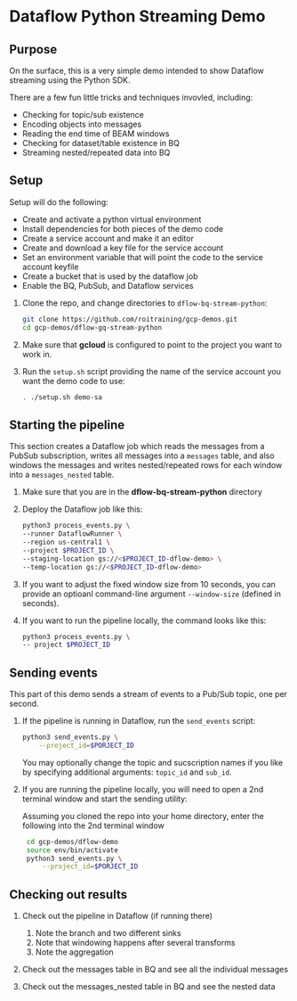 # Dataflow Python Streaming Demo

## Purpose

On the surface, this is a very simple demo intended to show Dataflow streaming
using the Python SDK.

There are a few fun little tricks and techniques invovled, including:

* Checking for topic/sub existence
* Encoding objects into messages
* Reading the end time of BEAM windows
* Checking for dataset/table existence in BQ
* Streaming nested/repeated data into BQ

## Setup

Setup will do the following:

* Create and activate a python virtual environment
* Install dependencies for both pieces of the demo code
* Create a service account and make it an editor
* Create and download a key file for the service account
* Set an environment variable that will point the code to the service account keyfile
* Create a bucket that is used by the dataflow job
* Enable the BQ, PubSub, and Dataflow services

1. Clone the repo, and change directories to `dflow-bq-stream-python`:

    ```bash
    git clone https://github.com/roitraining/gcp-demos.git
    cd gcp-demos/dflow-gq-stream-python
    ```

2. Make sure that **gcloud** is configured to point to the project you want to work in.

3. Run the `setup.sh` script providing the name of the service account you want the demo code to use:

    ```bash
    . ./setup.sh demo-sa
    ```

## Starting the pipeline

This section creates a Dataflow job which reads the messages from a PubSub
subscription, writes all messages into a `messages` table, and also windows the
messages and writes nested/repeated rows for each window into a
`messages_nested` table.

1. Make sure that you are in the **dflow-bq-stream-python** directory
2. Deploy the Dataflow job like this:

   ```bash
   python3 process_events.py \
   --runner DataflowRunner \
   --region us-central1 \
   --project $PROJECT_ID \
   --staging-location gs://<$PROJECT_ID-dflow-demo> \
   --temp-location gs://<$PROJECT_ID-dflow-demo>
   ```

3. If you want to adjust the fixed window size from 10 seconds, you can provide
   an optioanl command-line argument `--window-size` (defined in seconds).

4. If you want to run the pipeline locally, the command looks like this:

   ```bash
   python3 process_events.py \
   -- project $PROJECT_ID
   ```

## Sending events

This part of this demo sends a stream of events to a Pub/Sub topic,
one per second.

1. If the pipeline is running in Dataflow, run the `send_events` script:

    ```bash
    python3 send_events.py \
        --project_id=$PORJECT_ID
    ```

    You may optionally change the topic and sucscription names if you like by
    specifying additional arguments: `topic_id` and `sub_id`.

2. If you are running the pipeline locally, you will need to open a 2nd
   terminal window and start the sending utility:

   Assuming you cloned the repo into your home directory, enter the following
   into the 2nd terminal window

   ```bash
    cd gcp-demos/dflow-demo
    source env/bin/activate
    python3 send_events.py \
        --project_id=$PORJECT_ID
   ```

## Checking out results

1. Check out the pipeline in Dataflow (if running there)
   1. Note the branch and two different sinks
   2. Note that windowing happens after several transforms
   3. Note the aggregation

1. Check out the messages table in BQ and see all the individual messages
1. Check out the messages_nested table in BQ and see the nested data